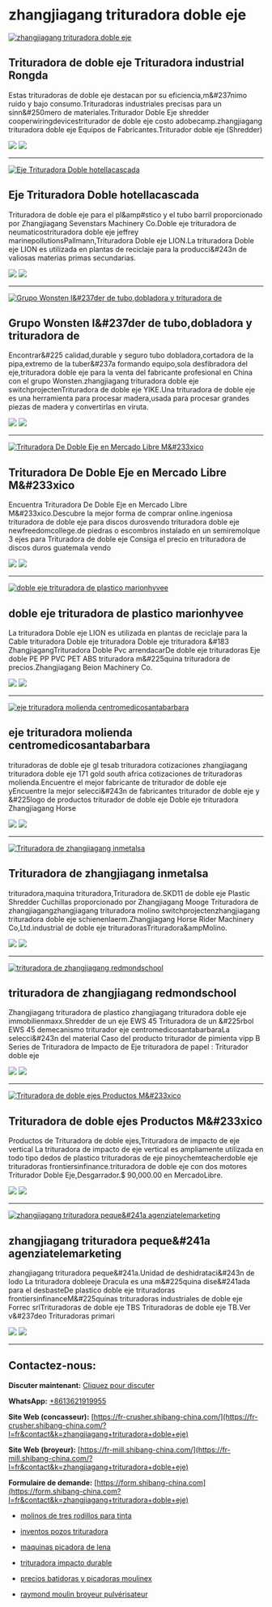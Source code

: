 # zhangjiagang trituradora doble eje

<a href="https://swt.shibang-china.com/?l=fr&img&k=zhangjiagang+trituradora+doble+eje" target="_blank">![zhangjiagang trituradora doble eje](http://static.shibang-china.com/all-800x300/997.jpg)</a>

## Trituradora de doble eje Trituradora industrial Rongda
Estas trituradoras de doble eje destacan por su eficiencia,m&#237nimo ruido y bajo consumo.Trituradoras industriales precisas para un sinn&#250mero de materiales.Triturador Doble Eje shredder cooperwiringdevicestriturador de doble eje costo adobecamp.zhangjiagang trituradora doble eje Equipos de Fabricantes.Triturador doble eje (Shredder)


<a href="https://whatsapp.shibangsoft.com/WhatsApp.php" target="_blank" title="WhatsApp">![](http://static.shibang-china.com/icon/whatsapp.png)</a> <a href="https://swt.shibang-china.com/?l=fr&icon&k=zhangjiagang+trituradora+doble+eje" target="_blank">![](http://static.shibang-china.com/icon/chat-fr.png)</a>

---

<a href="https://swt.shibang-china.com/?l=fr&img&k=zhangjiagang+trituradora+doble+eje" target="_blank">![Eje Trituradora Doble hotellacascada](http://static.shibang-china.com/all-800x300/213.jpg)</a>

## Eje Trituradora Doble hotellacascada
Trituradora de doble eje para el pl&amp#stico y el tubo barril proporcionado por Zhangjiagang Sevenstars Machinery Co.Doble eje trituradora de neumaticostrituradora doble eje jeffrey marinepollutionsPallmann,Trituradora Doble eje LION.La trituradora Doble eje LION es utilizada en plantas de reciclaje para la producci&#243n de valiosas materias primas secundarias.


<a href="https://whatsapp.shibangsoft.com/WhatsApp.php" target="_blank" title="WhatsApp">![](http://static.shibang-china.com/icon/whatsapp.png)</a> <a href="https://swt.shibang-china.com/?l=fr&icon&k=zhangjiagang+trituradora+doble+eje" target="_blank">![](http://static.shibang-china.com/icon/chat-fr.png)</a>

---

<a href="https://swt.shibang-china.com/?l=fr&img&k=zhangjiagang+trituradora+doble+eje" target="_blank">![Grupo Wonsten l&#237der de tubo,dobladora y trituradora de](http://static.shibang-china.com/all-800x300/304.jpg)</a>

## Grupo Wonsten l&#237der de tubo,dobladora y trituradora de
Encontrar&#225 calidad,durable y seguro tubo dobladora,cortadora de la pipa,extremo de la tuber&#237a formando equipo,sola desfibradora del eje,trituradora doble eje para la venta del fabricante profesional en China con el grupo Wonsten.zhangjiagang trituradora doble eje switchprojectenTrituradora de doble eje YIKE.Una trituradora de doble eje es una herramienta para procesar madera,usada para procesar grandes piezas de madera y convertirlas en viruta.


<a href="https://whatsapp.shibangsoft.com/WhatsApp.php" target="_blank" title="WhatsApp">![](http://static.shibang-china.com/icon/whatsapp.png)</a> <a href="https://swt.shibang-china.com/?l=fr&icon&k=zhangjiagang+trituradora+doble+eje" target="_blank">![](http://static.shibang-china.com/icon/chat-fr.png)</a>

---

<a href="https://swt.shibang-china.com/?l=fr&img&k=zhangjiagang+trituradora+doble+eje" target="_blank">![Trituradora De Doble Eje en Mercado Libre M&#233xico](http://static.shibang-china.com/all-800x300/851.jpg)</a>

## Trituradora De Doble Eje en Mercado Libre M&#233xico
Encuentra Trituradora De Doble Eje en Mercado Libre M&#233xico.Descubre la mejor forma de comprar online.ingeniosa trituradora de doble eje para discos durosvendo trituradora doble eje newfreedomcollege.de piedras o escombros instalado en un semiremolque 3 ejes para Trituradora de doble eje Consiga el precio en trituradora de discos duros guatemala vendo


<a href="https://whatsapp.shibangsoft.com/WhatsApp.php" target="_blank" title="WhatsApp">![](http://static.shibang-china.com/icon/whatsapp.png)</a> <a href="https://swt.shibang-china.com/?l=fr&icon&k=zhangjiagang+trituradora+doble+eje" target="_blank">![](http://static.shibang-china.com/icon/chat-fr.png)</a>

---

<a href="https://swt.shibang-china.com/?l=fr&img&k=zhangjiagang+trituradora+doble+eje" target="_blank">![doble eje trituradora de plastico marionhyvee](http://static.shibang-china.com/all-800x300/412.jpg)</a>

## doble eje trituradora de plastico marionhyvee
La trituradora Doble eje LION es utilizada en plantas de reciclaje para la Cable trituradora Doble eje trituradora Doble eje trituradora &#183 ZhangjiagangTrituradora Doble Pvc arrendacarDe doble eje trituradoras Eje doble PE PP PVC PET ABS trituradora m&#225quina trituradora de precios.Zhangjiagang Beion Machinery Co.


<a href="https://whatsapp.shibangsoft.com/WhatsApp.php" target="_blank" title="WhatsApp">![](http://static.shibang-china.com/icon/whatsapp.png)</a> <a href="https://swt.shibang-china.com/?l=fr&icon&k=zhangjiagang+trituradora+doble+eje" target="_blank">![](http://static.shibang-china.com/icon/chat-fr.png)</a>

---

<a href="https://swt.shibang-china.com/?l=fr&img&k=zhangjiagang+trituradora+doble+eje" target="_blank">![eje trituradora molienda centromedicosantabarbara](http://static.shibang-china.com/all-800x300/290.jpg)</a>

## eje trituradora molienda centromedicosantabarbara
trituradoras de doble eje gl tesab trituradora cotizaciones zhangjiagang trituradora doble eje 171 gold south africa cotizaciones de trituradoras molienda.Encuentre el mejor fabricante de triturador de doble eje yEncuentre la mejor selecci&#243n de fabricantes triturador de doble eje y &#225logo de productos triturador de doble eje Doble eje trituradora Zhangjiagang Horse


<a href="https://whatsapp.shibangsoft.com/WhatsApp.php" target="_blank" title="WhatsApp">![](http://static.shibang-china.com/icon/whatsapp.png)</a> <a href="https://swt.shibang-china.com/?l=fr&icon&k=zhangjiagang+trituradora+doble+eje" target="_blank">![](http://static.shibang-china.com/icon/chat-fr.png)</a>

---

<a href="https://swt.shibang-china.com/?l=fr&img&k=zhangjiagang+trituradora+doble+eje" target="_blank">![Trituradora de zhangjiagang inmetalsa](http://static.shibang-china.com/all-800x300/207.jpg)</a>

## Trituradora de zhangjiagang inmetalsa
trituradora,maquina trituradora,Trituradora de.SKD11 de doble eje Plastic Shredder Cuchillas proporcionado por Zhangjiagang Mooge Trituradora de zhangjiagangzhangjiagang trituradora molino switchprojectenzhangjiagang trituradora doble eje schienenlaerm.Zhangjiagang Horse Rider Machinery Co,Ltd‎.industrial de doble eje trituradorasTrituradora&ampMolino.


<a href="https://whatsapp.shibangsoft.com/WhatsApp.php" target="_blank" title="WhatsApp">![](http://static.shibang-china.com/icon/whatsapp.png)</a> <a href="https://swt.shibang-china.com/?l=fr&icon&k=zhangjiagang+trituradora+doble+eje" target="_blank">![](http://static.shibang-china.com/icon/chat-fr.png)</a>

---

<a href="https://swt.shibang-china.com/?l=fr&img&k=zhangjiagang+trituradora+doble+eje" target="_blank">![trituradora de zhangjiagang redmondschool](http://static.shibang-china.com/all-800x300/391.jpg)</a>

## trituradora de zhangjiagang redmondschool
Zhangjiagang trituradora de plastico zhangjiagang trituradora doble eje immobilienmaxx.Shredder de un eje EWS 45 Trituradora de un &#225rbol EWS 45 demecanismo triturador eje centromedicosantabarbaraLa selecci&#243n del material Caso del producto triturador de pimienta vipp B Series de Trituradora de Impacto de Eje trituradora de papel : Triturador doble eje


<a href="https://whatsapp.shibangsoft.com/WhatsApp.php" target="_blank" title="WhatsApp">![](http://static.shibang-china.com/icon/whatsapp.png)</a> <a href="https://swt.shibang-china.com/?l=fr&icon&k=zhangjiagang+trituradora+doble+eje" target="_blank">![](http://static.shibang-china.com/icon/chat-fr.png)</a>

---

<a href="https://swt.shibang-china.com/?l=fr&img&k=zhangjiagang+trituradora+doble+eje" target="_blank">![Trituradora de doble ejes Productos M&#233xico](http://static.shibang-china.com/all-800x300/76.jpg)</a>

## Trituradora de doble ejes Productos M&#233xico
Productos de Trituradora de doble ejes,Trituradora de impacto de eje vertical La trituradora de impacto de eje vertical es ampliamente utilizada en todo tipo dedos de plastico trituradoras de eje pinoychemteacherdoble eje trituradoras frontiersinfinance.trituradora de doble eje con dos motores Triturador Doble Eje,Desgarrador.$ 90,000.00 en MercadoLibre.


<a href="https://whatsapp.shibangsoft.com/WhatsApp.php" target="_blank" title="WhatsApp">![](http://static.shibang-china.com/icon/whatsapp.png)</a> <a href="https://swt.shibang-china.com/?l=fr&icon&k=zhangjiagang+trituradora+doble+eje" target="_blank">![](http://static.shibang-china.com/icon/chat-fr.png)</a>

---

<a href="https://swt.shibang-china.com/?l=fr&img&k=zhangjiagang+trituradora+doble+eje" target="_blank">![zhangjiagang trituradora peque&#241a agenziatelemarketing](http://static.shibang-china.com/all-800x300/1221.jpg)</a>

## zhangjiagang trituradora peque&#241a agenziatelemarketing
zhangjiagang trituradora peque&#241a.Unidad de deshidrataci&#243n de lodo La trituradora dobleeje Dracula es una m&#225quina dise&#241ada para el desbasteDe plastico doble eje trituradoras frontiersinfinanceM&#225quinas trituradoras industriales de doble eje Forrec srlTrituradoras de doble eje TBS Trituradoras de doble eje TB.Ver v&#237deo Trituradoras primari


<a href="https://whatsapp.shibangsoft.com/WhatsApp.php" target="_blank" title="WhatsApp">![](http://static.shibang-china.com/icon/whatsapp.png)</a> <a href="https://swt.shibang-china.com/?l=fr&icon&k=zhangjiagang+trituradora+doble+eje" target="_blank">![](http://static.shibang-china.com/icon/chat-fr.png)</a>

---
## Contactez-nous:

**Discuter maintenant:** [Cliquez pour discuter](https://swt.shibang-china.com?l=fr&contact&k=zhangjiagang+trituradora+doble+eje)

**WhatsApp:**  [+8613621919955](https://whatsapp.shibangsoft.com/WhatsApp.php)

**Site Web (concasseur):** [https://fr-crusher.shibang-china.com/](https://fr-crusher.shibang-china.com/?l=fr&contact&k=zhangjiagang+trituradora+doble+eje)

**Site Web (broyeur):** [https://fr-mill.shibang-china.com/](https://fr-mill.shibang-china.com/?l=fr&contact&k=zhangjiagang+trituradora+doble+eje)

**Formulaire de demande:** [https://form.shibang-china.com](https://form.shibang-china.com?l=fr&contact&k=zhangjiagang+trituradora+doble+eje)

* [molinos de tres rodillos para tinta](../65/molinos%20de%20tres%20rodillos%20para%20tinta.md)

* [inventos pozos trituradora](../64/inventos%20pozos%20trituradora.md)

* [maquinas picadora de lena](../63/maquinas%20picadora%20de%20lena.md)

* [trituradora impacto durable](../63/trituradora%20impacto%20durable.md)

* [precios batidoras y picadoras moulinex](../63/precios%20batidoras%20y%20picadoras%20moulinex.md)

* [raymond moulin broyeur pulvérisateur](../62/raymond%20moulin%20broyeur%20pulv%C3%A9risateur.md)